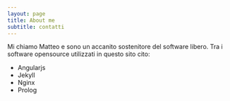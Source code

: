 ```yaml
---
layout: page
title: About me
subtitle: contatti
---
```


Mi chiamo Matteo e sono un accanito sostenitore del 
software libero. Tra i software opensource utilizzati in questo sito cito:

- Angularjs
- Jekyll
- Nginx
- Prolog
